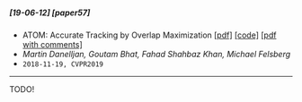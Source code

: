 ##### [19-06-12] [paper57]
- ATOM: Accurate Tracking by Overlap Maximization [[pdf]](https://arxiv.org/abs/1811.07628) [[code]](https://github.com/visionml/pytracking) [[pdf with comments]]()
- *Martin Danelljan, Goutam Bhat, Fahad Shahbaz Khan, Michael Felsberg*
- `2018-11-19, CVPR2019`

****

TODO!
